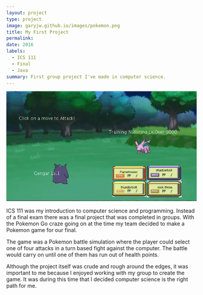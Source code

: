 ```yaml
---
layout: project
type: project
image: garyjw.github.io/images/pokemon.png
title: My First Project
permalink:
date: 2016
labels:
  - ICS 111
  - Final
  - Java
summary: First group project I've made in computer science.
---
```


<img class="ui medium right floated rounded image" src="/images/ics111final_ss.png">

ICS 111 was my introduction to computer science and programming. Instead of a final exam there was a final project that was completed in groups. With the Pokemon Go craze going on at the time my team decided to make a Pokemon game for our final.

The game was a Pokemon battle simulation where the player could select one of four attacks in a turn based fight against the computer. The battle would carry on until one of them has run out of health points.
 
Although the project itself was crude and rough around the edges, it was important to me because I enjoyed working with my group to create the game. It was during this time that I decided computer science is the right path for me.

